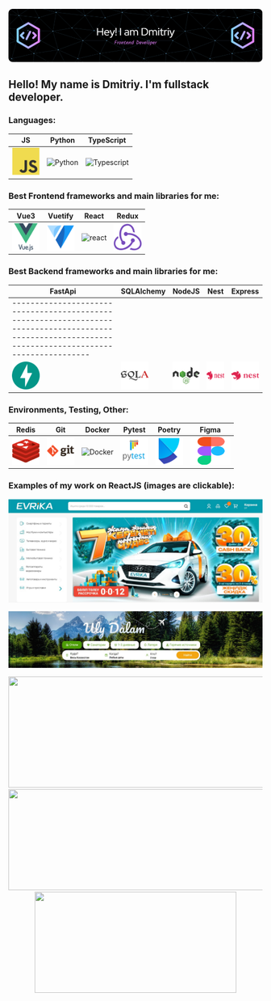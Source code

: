 ![Header](https://github.com/AwesomeXjs/awesomexjs/blob/main/assets/555.png)

## Hello! My name is Dmitriy. I'm fullstack developer.

### Languages:

| JS                                                                                                                                                               | Python                                                                                                                                                                                                                                                                            | TypeScript                                                                                                                                                                                                                                                                       |
| ---------------------------------------------------------------------------------------------------------------------------------------------------------------- | --------------------------------------------------------------------------------------------------------------------------------------------------------------------------------------------------------------------------------------------------------------------------------- | -------------------------------------------------------------------------------------------------------------------------------------------------------------------------------------------------------------------------------------------------------------------------------- |
| <img src="https://github.com/devicons/devicon/blob/master/icons/javascript/javascript-original.svg" title="JavaScript" alt="JavaScript" width="55" height="55"/> | <img src="https://camo.githubusercontent.com/52ec9548f75773e7841dd77f89a654e8a0bc2cce02da2eb43f84240f50351512/68747470733a2f2f74656368737461636b2d67656e657261746f722e76657263656c2e6170702f707974686f6e2d69636f6e2e737667" title="Python"  alt="Python" width="55" height="55"/> | <img src="https://camo.githubusercontent.com/b8dc7de058b6dca715cef009bc63e74b49f0747d6252cff3da6e7289bf8774d1/68747470733a2f2f74656368737461636b2d67656e657261746f722e76657263656c2e6170702f74732d69636f6e2e737667" title="Typescript" alt="Typescript" width="55" height="55"/> |

### Best Frontend frameworks and main libraries for me:

| Vue3                                                                                                                                               | Vuetify                                                                                                                                               | React                                                                                                                                                                                                                                                                        | Redux                                                                                                                                        |
| -------------------------------------------------------------------------------------------------------------------------------------------------- | ----------------------------------------------------------------------------------------------------------------------------------------------------- | ---------------------------------------------------------------------------------------------------------------------------------------------------------------------------------------------------------------------------------------------------------------------------- | -------------------------------------------------------------------------------------------------------------------------------------------- |
| <img src="https://github.com/devicons/devicon/blob/master/icons/vuejs/vuejs-original-wordmark.svg" title="vue"  alt="vue" width="55" height="55"/> | <img src="https://github.com/devicons/devicon/blob/master/icons/vuetify/vuetify-original.svg" title="vuetify"  alt="vuetify" width="55" height="55"/> | <img src="https://camo.githubusercontent.com/48a026f4399514afed27e76efb9f48e139a0ba4b613d933a8c7a094dc1da475c/68747470733a2f2f74656368737461636b2d67656e657261746f722e76657263656c2e6170702f72656163742d69636f6e2e737667" title="react" alt="react" width="55" height="55"/> | <img src="https://github.com/devicons/devicon/blob/master/icons/redux/redux-original.svg" title="Redux" alt="Redux" width="55" height="55"/> |

### Best Backend frameworks and main libraries for me:

| FastApi                                                                                                                                               | SQLAlchemy                                                                                                                                                        | NodeJS                                                                                                                                                      | Nest                                                                                                                                                  | Express                                                                                                                                               |
| ----------------------------------------------------------------------------------------------------------------------------------------------------- | ----------------------------------------------------------------------------------------------------------------------------------------------------------------- | ----------------------------------------------------------------------------------------------------------------------------------------------------------- | ----------------------------------------------------------------------------------------------------------------------------------------------------- | ----------------------------------------------------------------------------------------------------------------------------------------------------- |
| ----------------------------------------------------------------------------------------------------------------------------------------------------- |
| <img src="https://github.com/devicons/devicon/blob/master/icons/fastapi/fastapi-original.svg" title="fastapi"  alt="fastapi" width="55" height="55"/> | <img src="https://github.com/devicons/devicon/blob/master/icons/sqlalchemy/sqlalchemy-original.svg" title="sqlalchemy"  alt="sqlalchemy" width="55" height="55"/> | <img src="https://github.com/devicons/devicon/blob/master/icons/nodejs/nodejs-original-wordmark.svg" title="express" alt="express" width="55" height="55"/> | <img src="https://github.com/devicons/devicon/blob/master/icons/nestjs/nestjs-original-wordmark.svg" title="Nest" alt="Nest" width="55" height="55"/> | <img src="https://github.com/devicons/devicon/blob/master/icons/nestjs/nestjs-original-wordmark.svg" title="Nest" alt="Nest" width="55" height="55"/> |

### Environments, Testing, Other:

| Redis                                                                                                                                        | Git                                                                                                                                           | Docker                                                                                                                                                                                                                                                                           | Pytest                                                                                                                                                    | Poetry                                                                                                                                           | Figma                                                                                                                                        |
| -------------------------------------------------------------------------------------------------------------------------------------------- | --------------------------------------------------------------------------------------------------------------------------------------------- | -------------------------------------------------------------------------------------------------------------------------------------------------------------------------------------------------------------------------------------------------------------------------------- | --------------------------------------------------------------------------------------------------------------------------------------------------------- | ------------------------------------------------------------------------------------------------------------------------------------------------ | -------------------------------------------------------------------------------------------------------------------------------------------- |
| <img src="https://github.com/devicons/devicon/blob/master/icons/redis/redis-original.svg" title="redis" alt="redis" width="55" height="55"/> | <img src="https://github.com/devicons/devicon/blob/master/icons/git/git-original-wordmark.svg" title="Git" alt="Git" width="55" height="55"/> | <img src="https://camo.githubusercontent.com/2d821f427e22599bab98d58d10af94518c146882fb0037e742f69354aacacb6c/68747470733a2f2f74656368737461636b2d67656e657261746f722e76657263656c2e6170702f646f636b65722d69636f6e2e737667" title="Docker" alt="Docker" width="55" height="55"/> | <img src="https://github.com/devicons/devicon/blob/master/icons/pytest/pytest-original-wordmark.svg" title="pytest" alt="pytest" width="55" height="55"/> | <img src="https://github.com/devicons/devicon/blob/master/icons/poetry/poetry-original.svg" title="poetry" alt="poetry" width="55" height="55"/> | <img src="https://github.com/devicons/devicon/blob/master/icons/figma/figma-original.svg" title="figma" alt="figma" width="80" height="55"/> |

### Examples of my work on ReactJS (images are clickable):

<p align="center">
  <a href="https://aweso0mex.github.io/tech-magazine/" target="_blank">
    <img width="1000" src="https://github.com/AwesomeXjs/awesomexjs/blob/main/assets/evrika.jpg" alt="snake"/>
  </a>
</p>

<p align="center">
  <a href="https://awesomexjs.github.io/-travel-commerce-tsx-redux/" target="_blank">
    <img width="1000" src="https://github.com/AwesomeXjs/awesomexjs/blob/main/assets/travel.jpg" alt="snake"/>
  </a>
</p>

<p align="center">
<img width="800" height="220" src="https://streak-stats.demolab.com?user=awesomexjs&theme=highcontrast&hide_border=true&border_radius=5&card_width=800">
<img width="600" height="200" src="https://github-readme-stats.vercel.app/api?username=awesomexjs&show_icons=true&theme=vision-friendly-dark">
<img width="400" height="200" src="https://github-readme-stats.vercel.app/api/top-langs/?username=awesomexjs&size_weight=0.15&count_weight=0.5&layout=compact&theme=vision-friendly-dark">
</p>

<div id="header" align="center">
  <img src="https://komarev.com/ghpvc/?username=awesomexjs&style=for-the-badge&color=orange" alt=""/>
</div>

